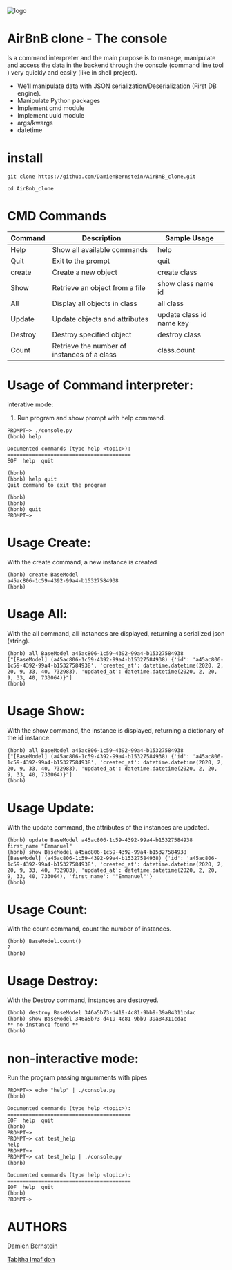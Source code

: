 ![logo](https://user-images.githubusercontent.com/111013117/216900101-112e3bb4-bec4-4139-9387-98e9543b0fdf.png)

# AirBnB clone - The console
Is a command interpreter and the main purpose is to manage, manipulate and access the data in the backend through the console (command line tool ) very quickly and easily (like in shell project).

 - We’ll manipulate data with JSON serialization/Deserialization (First DB engine).
 - Manipulate Python packages
 - Implement cmd module
 - Implement uuid module
 - args/kwargs
 - datetime

# install
``` 
git clone https://github.com/DamienBernstein/AirBnB_clone.git

cd AirBnb_clone
```
# CMD Commands 

| Command |  Description  | Sample Usage |
|---------|---------------|--------------|
| Help    | Show all available commands | help |
| Quit    |  Exit to the prompt | quit |
| create  | Create a new object | create class |
| Show    | Retrieve an object from a file | show class name id |
| All     | Display all objects in class | all class |
| Update	 | Update objects and attributes | update class id name key |
| Destroy | Destroy specified object | destroy class |
| Count   | Retrieve the number of instances of a class	| class.count |

# Usage of Command interpreter:

interative mode: 

1. Run program and show prompt with help command.

```
PROMPT~> ./console.py
(hbnb) help

Documented commands (type help <topic>):
========================================
EOF  help  quit

(hbnb)
(hbnb) help quit
Quit command to exit the program

(hbnb)
(hbnb)
(hbnb) quit
PROMPT~>
```
# Usage Create:

With the create command, a new instance is created
```
(hbnb) create BaseModel
a45ac806-1c59-4392-99a4-b15327584938
(hbnb)
```
# Usage All:

With the all command, all instances are displayed, returning a serialized json (string).
```
(hbnb) all BaseModel a45ac806-1c59-4392-99a4-b15327584938
["[BaseModel] (a45ac806-1c59-4392-99a4-b15327584938) {'id': 'a45ac806-1c59-4392-99a4-b15327584938', 'created_at': datetime.datetime(2020, 2, 20, 9, 33, 40, 732983), 'updated_at': datetime.datetime(2020, 2, 20, 9, 33, 40, 733064)}"]
(hbnb)
```

# Usage Show:

With the show command, the instance is displayed, returning a dictionary of the id instance.
```
(hbnb) all BaseModel a45ac806-1c59-4392-99a4-b15327584938
["[BaseModel] (a45ac806-1c59-4392-99a4-b15327584938) {'id': 'a45ac806-1c59-4392-99a4-b15327584938', 'created_at': datetime.datetime(2020, 2, 20, 9, 33, 40, 732983), 'updated_at': datetime.datetime(2020, 2, 20, 9, 33, 40, 733064)}"]
(hbnb)
```

# Usage Update:

With the update command, the attributes of the instances are updated.
```
(hbnb) update BaseModel a45ac806-1c59-4392-99a4-b15327584938 first_name "Emmanuel"
(hbnb) show BaseModel a45ac806-1c59-4392-99a4-b15327584938
[BaseModel] (a45ac806-1c59-4392-99a4-b15327584938) {'id': 'a45ac806-1c59-4392-99a4-b15327584938', 'created_at': datetime.datetime(2020, 2, 20, 9, 33, 40, 732983), 'updated_at': datetime.datetime(2020, 2, 20, 9, 33, 40, 733064), 'first_name': '"Emmanuel"'}
(hbnb)
```

# Usage Count:

With the count command, count the number of instances.
```
(hbnb) BaseModel.count()
2
(hbnb)
```

# Usage Destroy:

With the Destroy command, instances are destroyed.
```
(hbnb) destroy BaseModel 346a5b73-d419-4c81-9bb9-39a84311cdac
(hbnb) show BaseModel 346a5b73-d419-4c81-9bb9-39a84311cdac
** no instance found **
(hbnb)
```

# non-interactive mode:

Run the program passing argumments with pipes
```
PROMPT~> echo "help" | ./console.py
(hbnb)

Documented commands (type help <topic>):
========================================
EOF  help  quit
(hbnb) 
PROMPT~>
PROMPT~> cat test_help
help
PROMPT~>
PROMPT~> cat test_help | ./console.py
(hbnb)

Documented commands (type help <topic>):
========================================
EOF  help  quit
(hbnb) 
PROMPT~>
```
# AUTHORS

[Damien Bernstein](https://github.com/DamienBernstein)

[Tabitha Imafidon](https://github.com/Tabitht)
